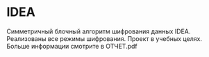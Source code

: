 # IDEA
Симметричный блочный алгоритм шифрования данных IDEA. Реализованы все режимы шифрования. Проект в учебных целях.  
Больше информации смотрите в ОТЧЕТ.pdf  
